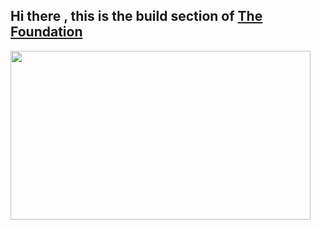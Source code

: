## Hi there , this is the build section of [The Foundation](https://the-foundation.gitlab.io/)




<a href="https://the-foundation.gitlab.io/"><div><img src="https://hcxi2.2ix.ch/github/thefoundation-builder/thefoundation-builder/README.md/logo.jpg" width="480" height="270"/></div></a>

